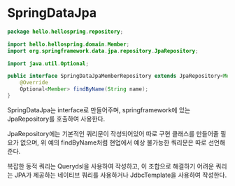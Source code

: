 SpringDataJpa
=============
```java
package hello.hellospring.repository;

import hello.hellospring.domain.Member;
import org.springframework.data.jpa.repository.JpaRepository;

import java.util.Optional;

public interface SpringDataJpaMemberRepository extends JpaRepository<Member, Long>, MemberRepository {
    @Override
    Optional<Member> findByName(String name);
}

```



SpringDataJpa는 interface로 만들어주며, springframework에 있는 JpaRepository를 호출하여 사용한다.


JpaRepository에는 기본적인 쿼리문이 작성되어있어 따로 구현 클래스를 만들어줄 필요가 없으며,
위 예의 findByName처럼 현업에서 예상 불가능한 쿼리문은 따로 선언해준다.


복잡한 동적 쿼리는 Querydsl을 사용하여 작성하고, 이 조합으로 해결하기 어려운 쿼리는
JPA가 제공하는 네이티브 쿼리를 사용하거나 JdbcTemplate을 사용하여 작성한다.
